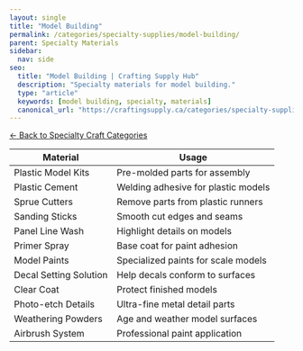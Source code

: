 ```yaml
---
layout: single
title: "Model Building"
permalink: /categories/specialty-supplies/model-building/
parent: Specialty Materials
sidebar:
  nav: side
seo:
  title: "Model Building | Crafting Supply Hub"
  description: "Specialty materials for model building."
  type: "article"
  keywords: [model building, specialty, materials]
  canonical_url: "https://craftingsupply.ca/categories/specialty-supplies/model-building/"
---
```


[← Back to Specialty Craft Categories](/categories/specialty-supplies/)

| Material | Usage |
|----------|-------|
| Plastic Model Kits | Pre-molded parts for assembly |
| Plastic Cement | Welding adhesive for plastic models |
| Sprue Cutters | Remove parts from plastic runners |
| Sanding Sticks | Smooth cut edges and seams |
| Panel Line Wash | Highlight details on models |
| Primer Spray | Base coat for paint adhesion |
| Model Paints | Specialized paints for scale models |
| Decal Setting Solution | Help decals conform to surfaces |
| Clear Coat | Protect finished models |
| Photo-etch Details | Ultra-fine metal detail parts |
| Weathering Powders | Age and weather model surfaces |
| Airbrush System | Professional paint application |
